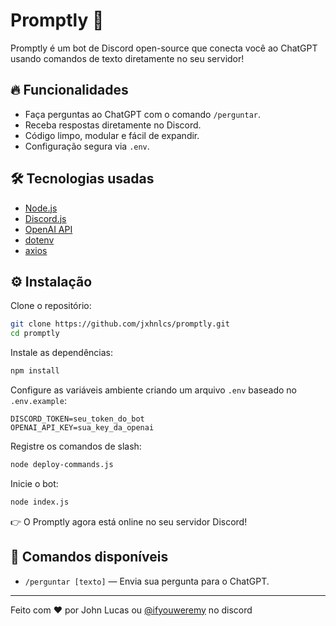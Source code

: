 # Promptly 🚀

Promptly é um bot de Discord open-source que conecta você ao ChatGPT usando comandos de texto diretamente no seu servidor!

## 🔥 Funcionalidades

- Faça perguntas ao ChatGPT com o comando `/perguntar`.
- Receba respostas diretamente no Discord.
- Código limpo, modular e fácil de expandir.
- Configuração segura via `.env`.

## 🛠️ Tecnologias usadas

- [Node.js](https://nodejs.org/)
- [Discord.js](https://discord.js.org/)
- [OpenAI API](https://platform.openai.com/)
- [dotenv](https://www.npmjs.com/package/dotenv)
- [axios](https://axios-http.com/)

## ⚙️ Instalação

Clone o repositório:

```bash
git clone https://github.com/jxhnlcs/promptly.git
cd promptly
```

Instale as dependências:

```bash
npm install
```

Configure as variáveis ambiente criando um arquivo `.env` baseado no `.env.example`:

```env
DISCORD_TOKEN=seu_token_do_bot
OPENAI_API_KEY=sua_key_da_openai
```

Registre os comandos de slash:

```bash
node deploy-commands.js
```

Inicie o bot:

```bash
node index.js
```

👉 O Promptly agora está online no seu servidor Discord!

## 🤖 Comandos disponíveis

- `/perguntar [texto]` — Envia sua pergunta para o ChatGPT.

---

Feito com ❤️ por John Lucas ou [@ifyouweremy](https://discord.com/users/852939215503097896) no discord
